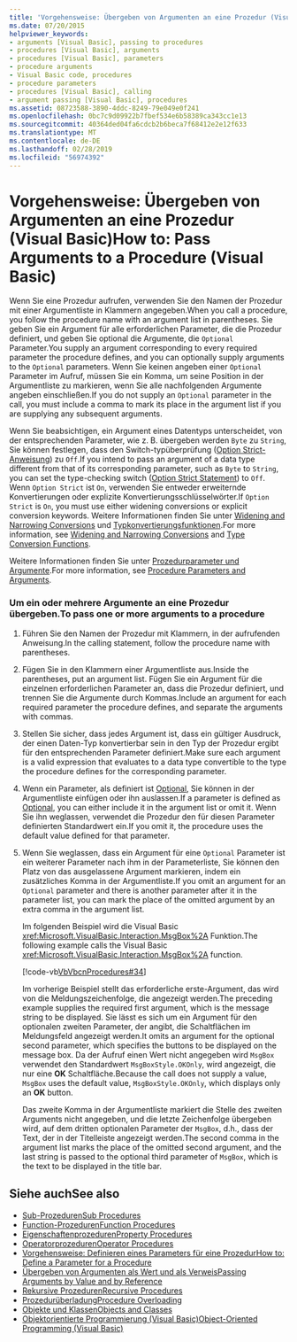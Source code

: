 ```yaml
---
title: 'Vorgehensweise: Übergeben von Argumenten an eine Prozedur (Visual Basic)'
ms.date: 07/20/2015
helpviewer_keywords:
- arguments [Visual Basic], passing to procedures
- procedures [Visual Basic], arguments
- procedures [Visual Basic], parameters
- procedure arguments
- Visual Basic code, procedures
- procedure parameters
- procedures [Visual Basic], calling
- argument passing [Visual Basic], procedures
ms.assetid: 08723588-3890-4ddc-8249-79e049e0f241
ms.openlocfilehash: 0bc7c9d09922b7fbef534e6b58389ca343cc1e13
ms.sourcegitcommit: 40364ded04fa6cdcb2b6beca7f68412e2e12f633
ms.translationtype: MT
ms.contentlocale: de-DE
ms.lasthandoff: 02/28/2019
ms.locfileid: "56974392"
---
```

# <a name="how-to-pass-arguments-to-a-procedure-visual-basic"></a><span data-ttu-id="3a108-102">Vorgehensweise: Übergeben von Argumenten an eine Prozedur (Visual Basic)</span><span class="sxs-lookup"><span data-stu-id="3a108-102">How to: Pass Arguments to a Procedure (Visual Basic)</span></span>
<span data-ttu-id="3a108-103">Wenn Sie eine Prozedur aufrufen, verwenden Sie den Namen der Prozedur mit einer Argumentliste in Klammern angegeben.</span><span class="sxs-lookup"><span data-stu-id="3a108-103">When you call a procedure, you follow the procedure name with an argument list in parentheses.</span></span> <span data-ttu-id="3a108-104">Sie geben Sie ein Argument für alle erforderlichen Parameter, die die Prozedur definiert, und geben Sie optional die Argumente, die `Optional` Parameter.</span><span class="sxs-lookup"><span data-stu-id="3a108-104">You supply an argument corresponding to every required parameter the procedure defines, and you can optionally supply arguments to the `Optional` parameters.</span></span> <span data-ttu-id="3a108-105">Wenn Sie keinen angeben einer `Optional` Parameter im Aufruf, müssen Sie ein Komma, um seine Position in der Argumentliste zu markieren, wenn Sie alle nachfolgenden Argumente angeben einschließen.</span><span class="sxs-lookup"><span data-stu-id="3a108-105">If you do not supply an `Optional` parameter in the call, you must include a comma to mark its place in the argument list if you are supplying any subsequent arguments.</span></span>  
  
 <span data-ttu-id="3a108-106">Wenn Sie beabsichtigen, ein Argument eines Datentyps unterscheidet, von der entsprechenden Parameter, wie z. B. übergeben werden `Byte` zu `String`, Sie können festlegen, dass den Switch-typüberprüfung ([Option Strict-Anweisung](../../../../visual-basic/language-reference/statements/option-strict-statement.md)) zu `Off`.</span><span class="sxs-lookup"><span data-stu-id="3a108-106">If you intend to pass an argument of a data type different from that of its corresponding parameter, such as `Byte` to `String`, you can set the type-checking switch ([Option Strict Statement](../../../../visual-basic/language-reference/statements/option-strict-statement.md)) to `Off`.</span></span> <span data-ttu-id="3a108-107">Wenn `Option Strict` ist `On`, verwenden Sie entweder erweiternde Konvertierungen oder explizite Konvertierungsschlüsselwörter.</span><span class="sxs-lookup"><span data-stu-id="3a108-107">If `Option Strict` is `On`, you must use either widening conversions or explicit conversion keywords.</span></span> <span data-ttu-id="3a108-108">Weitere Informationen finden Sie unter [Widening and Narrowing Conversions](../../../../visual-basic/programming-guide/language-features/data-types/widening-and-narrowing-conversions.md) und [Typkonvertierungsfunktionen](../../../../visual-basic/language-reference/functions/type-conversion-functions.md).</span><span class="sxs-lookup"><span data-stu-id="3a108-108">For more information, see [Widening and Narrowing Conversions](../../../../visual-basic/programming-guide/language-features/data-types/widening-and-narrowing-conversions.md) and [Type Conversion Functions](../../../../visual-basic/language-reference/functions/type-conversion-functions.md).</span></span>  
  
 <span data-ttu-id="3a108-109">Weitere Informationen finden Sie unter [Prozedurparameter und Argumente](./procedure-parameters-and-arguments.md).</span><span class="sxs-lookup"><span data-stu-id="3a108-109">For more information, see [Procedure Parameters and Arguments](./procedure-parameters-and-arguments.md).</span></span>  
  
### <a name="to-pass-one-or-more-arguments-to-a-procedure"></a><span data-ttu-id="3a108-110">Um ein oder mehrere Argumente an eine Prozedur übergeben.</span><span class="sxs-lookup"><span data-stu-id="3a108-110">To pass one or more arguments to a procedure</span></span>  
  
1.  <span data-ttu-id="3a108-111">Führen Sie den Namen der Prozedur mit Klammern, in der aufrufenden Anweisung.</span><span class="sxs-lookup"><span data-stu-id="3a108-111">In the calling statement, follow the procedure name with parentheses.</span></span>  
  
2.  <span data-ttu-id="3a108-112">Fügen Sie in den Klammern einer Argumentliste aus.</span><span class="sxs-lookup"><span data-stu-id="3a108-112">Inside the parentheses, put an argument list.</span></span> <span data-ttu-id="3a108-113">Fügen Sie ein Argument für die einzelnen erforderlichen Parameter an, dass die Prozedur definiert, und trennen Sie die Argumente durch Kommas.</span><span class="sxs-lookup"><span data-stu-id="3a108-113">Include an argument for each required parameter the procedure defines, and separate the arguments with commas.</span></span>  
  
3.  <span data-ttu-id="3a108-114">Stellen Sie sicher, dass jedes Argument ist, dass ein gültiger Ausdruck, der einen Daten-Typ konvertierbar sein in den Typ der Prozedur ergibt für den entsprechenden Parameter definiert.</span><span class="sxs-lookup"><span data-stu-id="3a108-114">Make sure each argument is a valid expression that evaluates to a data type convertible to the type the procedure defines for the corresponding parameter.</span></span>  
  
4.  <span data-ttu-id="3a108-115">Wenn ein Parameter, als definiert ist [Optional](../../../../visual-basic/language-reference/modifiers/optional.md), Sie können in der Argumentliste einfügen oder ihn auslassen.</span><span class="sxs-lookup"><span data-stu-id="3a108-115">If a parameter is defined as [Optional](../../../../visual-basic/language-reference/modifiers/optional.md), you can either include it in the argument list or omit it.</span></span> <span data-ttu-id="3a108-116">Wenn Sie ihn weglassen, verwendet die Prozedur den für diesen Parameter definierten Standardwert ein.</span><span class="sxs-lookup"><span data-stu-id="3a108-116">If you omit it, the procedure uses the default value defined for that parameter.</span></span>  
  
5.  <span data-ttu-id="3a108-117">Wenn Sie weglassen, dass ein Argument für eine `Optional` Parameter ist ein weiterer Parameter nach ihm in der Parameterliste, Sie können den Platz von das ausgelassene Argument markieren, indem ein zusätzliches Komma in der Argumentliste.</span><span class="sxs-lookup"><span data-stu-id="3a108-117">If you omit an argument for an `Optional` parameter and there is another parameter after it in the parameter list, you can mark the place of the omitted argument by an extra comma in the argument list.</span></span>  
  
     <span data-ttu-id="3a108-118">Im folgenden Beispiel wird die Visual Basic <xref:Microsoft.VisualBasic.Interaction.MsgBox%2A> Funktion.</span><span class="sxs-lookup"><span data-stu-id="3a108-118">The following example calls the Visual Basic <xref:Microsoft.VisualBasic.Interaction.MsgBox%2A> function.</span></span>  
  
     [!code-vb[VbVbcnProcedures#34](~/samples/snippets/visualbasic/VS_Snippets_VBCSharp/VbVbcnProcedures/VB/Class1.vb#34)]  
  
     <span data-ttu-id="3a108-119">Im vorherige Beispiel stellt das erforderliche erste-Argument, das wird von die Meldungszeichenfolge, die angezeigt werden.</span><span class="sxs-lookup"><span data-stu-id="3a108-119">The preceding example supplies the required first argument, which is the message string to be displayed.</span></span> <span data-ttu-id="3a108-120">Sie lässt es sich um ein Argument für den optionalen zweiten Parameter, der angibt, die Schaltflächen im Meldungsfeld angezeigt werden.</span><span class="sxs-lookup"><span data-stu-id="3a108-120">It omits an argument for the optional second parameter, which specifies the buttons to be displayed on the message box.</span></span> <span data-ttu-id="3a108-121">Da der Aufruf einen Wert nicht angegeben wird `MsgBox` verwendet den Standardwert `MsgBoxStyle.OKOnly`, wird angezeigt, die nur eine **OK** Schaltfläche.</span><span class="sxs-lookup"><span data-stu-id="3a108-121">Because the call does not supply a value, `MsgBox` uses the default value, `MsgBoxStyle.OKOnly`, which displays only an **OK** button.</span></span>  
  
     <span data-ttu-id="3a108-122">Das zweite Komma in der Argumentliste markiert die Stelle des zweiten Arguments nicht angegeben, und die letzte Zeichenfolge übergeben wird, auf dem dritten optionalen Parameter der `MsgBox`, d.h., dass der Text, der in der Titelleiste angezeigt werden.</span><span class="sxs-lookup"><span data-stu-id="3a108-122">The second comma in the argument list marks the place of the omitted second argument, and the last string is passed to the optional third parameter of `MsgBox`, which is the text to be displayed in the title bar.</span></span>  
  
## <a name="see-also"></a><span data-ttu-id="3a108-123">Siehe auch</span><span class="sxs-lookup"><span data-stu-id="3a108-123">See also</span></span>

- [<span data-ttu-id="3a108-124">Sub-Prozeduren</span><span class="sxs-lookup"><span data-stu-id="3a108-124">Sub Procedures</span></span>](./sub-procedures.md)
- [<span data-ttu-id="3a108-125">Function-Prozeduren</span><span class="sxs-lookup"><span data-stu-id="3a108-125">Function Procedures</span></span>](./function-procedures.md)
- [<span data-ttu-id="3a108-126">Eigenschaftenprozeduren</span><span class="sxs-lookup"><span data-stu-id="3a108-126">Property Procedures</span></span>](./property-procedures.md)
- [<span data-ttu-id="3a108-127">Operatorprozeduren</span><span class="sxs-lookup"><span data-stu-id="3a108-127">Operator Procedures</span></span>](./operator-procedures.md)
- [<span data-ttu-id="3a108-128">Vorgehensweise: Definieren eines Parameters für eine Prozedur</span><span class="sxs-lookup"><span data-stu-id="3a108-128">How to: Define a Parameter for a Procedure</span></span>](./how-to-define-a-parameter-for-a-procedure.md)
- [<span data-ttu-id="3a108-129">Übergeben von Argumenten als Wert und als Verweis</span><span class="sxs-lookup"><span data-stu-id="3a108-129">Passing Arguments by Value and by Reference</span></span>](./passing-arguments-by-value-and-by-reference.md)
- [<span data-ttu-id="3a108-130">Rekursive Prozeduren</span><span class="sxs-lookup"><span data-stu-id="3a108-130">Recursive Procedures</span></span>](./recursive-procedures.md)
- [<span data-ttu-id="3a108-131">Prozedurüberladung</span><span class="sxs-lookup"><span data-stu-id="3a108-131">Procedure Overloading</span></span>](./procedure-overloading.md)
- [<span data-ttu-id="3a108-132">Objekte und Klassen</span><span class="sxs-lookup"><span data-stu-id="3a108-132">Objects and Classes</span></span>](../../../../visual-basic/programming-guide/language-features/objects-and-classes/index.md)
- [<span data-ttu-id="3a108-133">Objektorientierte Programmierung (Visual Basic)</span><span class="sxs-lookup"><span data-stu-id="3a108-133">Object-Oriented Programming (Visual Basic)</span></span>](../../concepts/object-oriented-programming.md)
